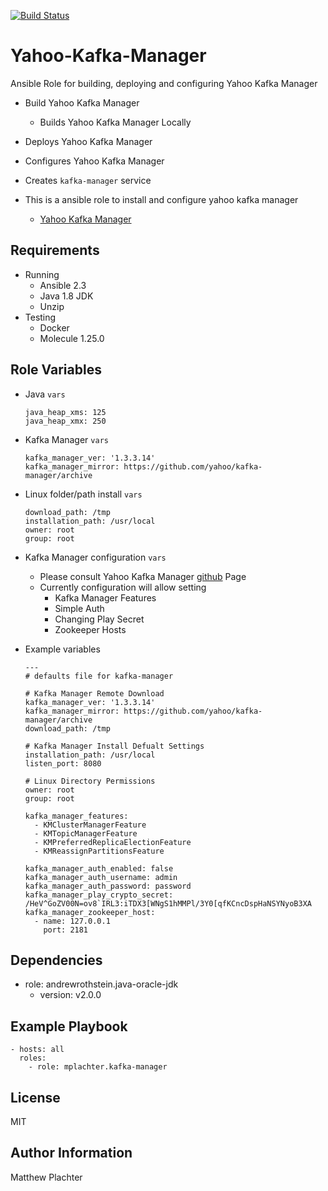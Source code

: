[![Build Status](https://travis-ci.org/mplachter/yahoo-kafka-manager.svg?branch=master)](https://travis-ci.org/mplachter/yahoo-kafka-manager)

Yahoo-Kafka-Manager
=========

Ansible Role for building, deploying and configuring Yahoo Kafka Manager

* Build Yahoo Kafka Manager
  * Builds Yahoo Kafka Manager Locally
* Deploys Yahoo Kafka Manager
* Configures Yahoo Kafka Manager
* Creates `kafka-manager` service


* This is a ansible role to install and configure yahoo kafka manager
  * [Yahoo Kafka Manager](https://github.com/yahoo/kafka-manager)

Requirements
------------

* Running
  * Ansible 2.3
  * Java 1.8 JDK
  * Unzip
* Testing
  * Docker
  * Molecule 1.25.0

Role Variables
--------------

* Java `vars`
  ```
  java_heap_xms: 125
  java_heap_xmx: 250
  ```
* Kafka Manager `vars`
  ```
  kafka_manager_ver: '1.3.3.14'
  kafka_manager_mirror: https://github.com/yahoo/kafka-manager/archive
  ```
* Linux folder/path install `vars`
  ```
  download_path: /tmp
  installation_path: /usr/local
  owner: root
  group: root
  ```
* Kafka Manager configuration `vars`
  * Please consult Yahoo Kafka Manager [github](https://github.com/yahoo/kafka-manager) Page
  * Currently configuration will allow setting
    * Kafka Manager Features
    * Simple Auth
    * Changing Play Secret
    * Zookeeper Hosts
* Example variables

  ```
  ---
  # defaults file for kafka-manager

  # Kafka Manager Remote Download
  kafka_manager_ver: '1.3.3.14'
  kafka_manager_mirror: https://github.com/yahoo/kafka-manager/archive
  download_path: /tmp

  # Kafka Manager Install Defualt Settings
  installation_path: /usr/local
  listen_port: 8080

  # Linux Directory Permissions
  owner: root
  group: root

  kafka_manager_features:
    - KMClusterManagerFeature
    - KMTopicManagerFeature
    - KMPreferredReplicaElectionFeature
    - KMReassignPartitionsFeature

  kafka_manager_auth_enabled: false
  kafka_manager_auth_username: admin
  kafka_manager_auth_password: password
  kafka_manager_play_crypto_secret: /HeV^GoZV00N=ov8`IRL3:iTDX3[WNgS1hMMPl/3Y0[qfKCncDspHaNSYNyoB3XA
  kafka_manager_zookeeper_host:
    - name: 127.0.0.1
      port: 2181
  ```

Dependencies
------------

* role: andrewrothstein.java-oracle-jdk
  * version: v2.0.0

Example Playbook
----------------

    - hosts: all
      roles:
        - role: mplachter.kafka-manager

License
-------

MIT

Author Information
------------------

Matthew Plachter
